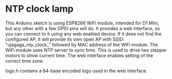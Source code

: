 # NTP clock lamp

This Arduino sketch is using ESP8266 WiFi module, intended for D1 Mini, but any other with a few GPIO pins will do.
It provides a web interface, so you can connect to it using any web enabled device.
If it does not find the configured AP, it will provide its own open AP with SSID: "ujagaga_ntp_clock_" followed by MAC address of the WiFi module.
The WiFi module uses NTP server to sync time. This is used to drive two stepper motors to show current time.
The web interface enables setting of the correct time zone.

logo.h contains a 64-base encoded logo used in the web interface.
